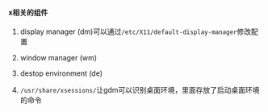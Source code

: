 #### x相关的组件
1. display manager   (dm)可以通过`/etc/X11/default-display-manager`修改配置
2. window manager   (wm)
3. destop environment    (de)

1. `/usr/share/xsessions/`让gdm可以识别桌面环境，里面存放了启动桌面环境的命令
